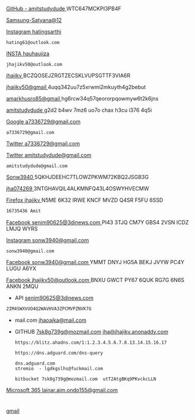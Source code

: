 [GitHub - amitstudydude ](https://totp.danhersam.com/#/WTC647MCKPI3PB4F ) WTC647MCKPI3PB4F

[Samsung-Satyana@12](https://totp.danhersam.com/#/ynvhtcgaxcdrorwt)

[Instagram hatingsarthi ](https://totp.danhersam.com/#/5SCNZAENMWLK4U5RXBKPYEGCLSD656LI)
```
hating61@outlook.com
```
[INSTA hauhaujiza ]( https://totp.danhersam.com/#/UXTIJPD3BLVY7KM6HQTNUM6TONK2LR7F )  
```
jhajikv50@outlook.com
```

[jhajikv ]( https://totp.danhersam.com/#/BCZQOSEJZRGTZECSKLVUPSGTTF3VIA6R ) BCZQOSEJZRGTZECSKLVUPSGTTF3VIA6R



[jhajikv50@gmail ]( https://totp.danhersam.com/#/4uqq342uu7z5xrwmi2mkuyth4g2bebut )4uqq342uu7z5xrwmi2mkuyth4g2bebut

[amarkhusro85@gmail ]( https://totp.danhersam.com/#/hg6rcw34q57qeororpqowmyw6t2k6jns )hg6rcw34q57qeororpqowmyw6t2k6jns

[amitstudydude ](https://totp.danhersam.com/#/g2d2b4wv7mz6uo7ochaxh3cui3764q5i ) g2d2 b4wv 7mz6 uo7o chax h3cu i376 4q5i

[Google a7336729@gmail.com](https://totp.danhersam.com/#/tizdb7qahmfv4gvzubtzzxt43apidt33 )
```
a7336729@gmail.com
```
[Twitter a7336729@gmail.com](https://totp.danhersam.com/#/TNV32VBVY47EFJZ2 )



[ Twitter amitstudydude@gmail.com](https://totp.danhersam.com/#/BITDJUZIVRQTVA73 )
```
amitstudydude@gmail.com
```
[Sonw3940 ]( https://totp.danhersam.com/#/5QKHJDEEHC7TLOWZPKWM72KBQ2JSGB3G ) 5QKHJDEEHC7TLOWZPKWM72KBQ2JSGB3G

[jha074269 ]( https://totp.danhersam.com/#/3NTGHAVQIL4ALKMNFQ43L4OSWYHVECMW ) 3NTGHAVQIL4ALKMNFQ43L4OSWYHVECMW





[Firefox jhajikv ](https://totp.danhersam.com/#/N5ME6K32IRWEKNCFMVZDQ4SRF5FU6SSD ) N5ME 6K32 IRWE KNCF MVZD Q4SR F5FU 6SSD

```bash
16735436 Amit
```

[Facebook senim90625@3dinews.com ](https://totp.danhersam.com/#/PI433TJQCM7YGBS42VSNICDZLMJQWYRS) PI43 3TJQ CM7Y GBS4 2VSN ICDZ LMJQ WYRS


[Instagram sonw3940@gmail.com ](https://totp.danhersam.com/#/XGTPAMKTMZKAP7G5KC2BLWOJHSFMBZHT)
```
sonw3940@gmail.com
```
[Facebook sonw3940@gmail.com   ]( https://totp.danhersam.com/#/YMMTDNYJHG5ABEKJJVYWPC4YLUGUA6YX) YMMT DNYJ HG5A BEKJ JVYW PC4Y LUGU A6YX

[Facebook jhajikv50@outlook.com ]( https://totp.danhersam.com/#/BNXUGWCTPY676QUKRG7G6N6SANKN2MQU ) BNXU GWCT PY67 6QUK RG7G 6N6S ANKN 2MQU


- API senim90625@3dinews.com 
```bash
2IM4SWXVUO4Q2WAVHVA3ZPCMVPZNVK7G
```
- mail.com jhaoajka@mail.com 

- GITHUB 7sk8g739g@mozmail.com  jha@jhajikv.anonaddy.com

      
     
      https://blitz.ahadns.com/1:1.2.3.4.5.6.7.8.13.14.15.16.17

      https://dns.adguard.com/dns-query

      dns.adguard.com
      stremio  - lgdkgslhs@fuckmail.com

      bitbucket 7sk8g739g@mozmail.com  utT2AtgBKq9PKvckcLLN


      
      
[Microsoft 365 lainar.aim.ondo155@gmail.com  ]( https://totp.danhersam.com/#/x5c3qoujfpxrm5am )
#
[gmail](https://tmail.io/gmail/switch/lainar.aim.ondo155@gmail.com)
